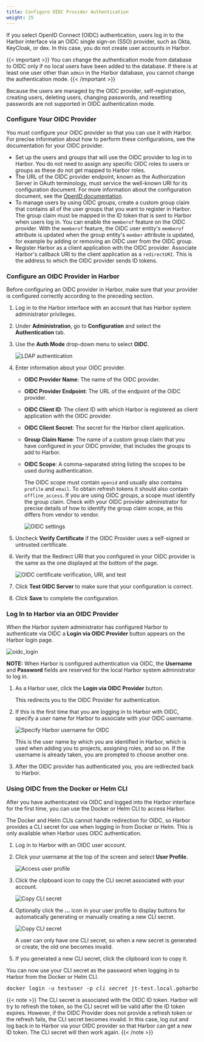 ```yaml
---
title: Configure OIDC Provider Authentication
weight: 25
---
```


If you select OpenID Connect (OIDC) authentication, users log in to the Harbor interface via an OIDC single sign-on (SSO) provider, such as Okta, KeyCloak, or dex. In this case, you do not create user accounts in Harbor.

{{< important >}}
You can change the authentication mode from database to OIDC only if no local users have been added to the database. If there is at least one user other than `admin` in the Harbor database, you cannot change the authentication mode.
{{< /important >}}

Because the users are managed by the OIDC provider, self-registration, creating users, deleting users, changing passwords, and resetting passwords are not supported in OIDC authentication mode.

### Configure Your OIDC Provider

You must configure your OIDC provider so that you can use it with Harbor. For precise information about how to perform these configurations, see the documentation for your OIDC provider.

- Set up the users and groups that will use the OIDC provider to log in to Harbor. You do not need to assign any specific OIDC roles to users or groups as these do not get mapped to Harbor roles.
- The URL of the OIDC provider endpoint, known as the Authorization Server in OAuth terminology, must service the well-known URI for its configuration document. For more information about the configuration document, see the [OpenID documentation](https://openid.net/specs/openid-connect-discovery-1_0.html#ProviderConfigurationRequest).
- To manage users by using OIDC groups, create a custom group claim that contains all of the user groups that you want to register in Harbor. The group claim must be mapped in the ID token that is sent to Harbor when users log in. You can enable the `memberof` feature on the OIDC provider. With the `memberof` feature, the OIDC user entity's `memberof` attribute is updated when the group entity's `member` attribute is updated, for example by adding or removing an OIDC user from the OIDC group.
- Register Harbor as a client application with the OIDC provider. Associate Harbor's callback URI to the client application as a `redirectURI`. This is the address to which the OIDC provider sends ID tokens.

### Configure an OIDC Provider in Harbor

Before configuring an OIDC provider in Harbor, make sure that your provider is configured correctly according to the preceding section.

1. Log in to the Harbor interface with an account that has Harbor system administrator privileges.
1. Under **Administration**, go to **Configuration** and select the **Authentication** tab.
1. Use the **Auth Mode** drop-down menu to select **OIDC**.

   ![LDAP authentication](../../img/select-oidc-auth.png)
1. Enter information about your OIDC provider.   

   - **OIDC Provider Name**: The name of the OIDC provider.
   - **OIDC Provider Endpoint**: The URL of the endpoint of the OIDC provider.
   - **OIDC Client ID**: The client ID with which Harbor is registered as  client application with the OIDC provider.
   - **OIDC Client Secret**: The secret for the Harbor client application.
   - **Group Claim Name**: The name of a custom group claim that you have configured in your OIDC provider, that includes the groups to add to Harbor.
   - **OIDC Scope**: A comma-separated string listing the scopes to be used during authentication. 
   
       The OIDC scope must contain `openid` and usually also contains `profile` and `email`. To obtain refresh tokens it should also contain `offline_access`. If you are using OIDC groups, a scope must identify the group claim. Check with your OIDC provider administrator for precise details of how to identify the group claim scope, as this differs from vendor to vendor.
       
       ![OIDC settings](../../img/oidc-auth-setting.png)
1. Uncheck **Verify Certificate** if the OIDC Provider uses a self-signed or untrusted certificate.
1. Verify that the Redirect URI that you configured in your OIDC provider is the same as the one displayed at the bottom of the page. 
      
     ![OIDC certificate verification, URI, and test ](../../img/oidc-cert-verification.png)
1. Click **Test OIDC Server** to make sure that your configuration is correct.
1. Click **Save** to complete the configuration.

### Log In to Harbor via an OIDC Provider

When the Harbor system administrator has configured Harbor to authenticate via OIDC a **Login via OIDC Provider** button appears on the Harbor login page.  

![oidc_login](../../img/oidc-login.png)

**NOTE:** When Harbor is configured authentication via OIDC, the **Username** and **Password** fields are reserved for the local Harbor system administrator to log in.
    
1. As a Harbor user, click the **Login via OIDC Provider** button.
 
   This redirects you to the OIDC Provider for authentication.  
1. If this is the first time that you are logging in to Harbor with OIDC, specify a user name for Harbor to associate with your OIDC username.

   ![Specify Harbor username for OIDC](../../img/oidc-onboard-dlg.png)
    
   This is the user name by which you are identified in Harbor, which is used when adding you to projects, assigning roles, and so on. If the username is already taken, you are prompted to choose another one.
1. After the OIDC provider has authenticated you, you are redirected back to Harbor.

### Using OIDC from the Docker or Helm CLI

After you have authenticated via OIDC and logged into the Harbor interface for the first time, you can use the Docker or Helm CLI to access Harbor.

The Docker and Helm CLIs cannot handle redirection for OIDC, so Harbor provides a CLI secret for use when logging in from Docker or Helm. This is only available when Harbor uses OIDC authentication.  

1. Log in to Harbor with an OIDC user account.
1. Click your username at the top of the screen and select **User Profile**.

   ![Access user profile](../../img/user-profile.png)
1. Click the clipboard icon to copy the CLI secret associated with your account.

   ![Copy CLI secret](../../img/profile-dlg.png)
1. Optionally click the **...** icon in your user profile to display buttons for automatically generating or manually creating a new CLI secret.

   ![Copy CLI secret](../../img/generate-create-new-secret.png) 

   A user can only have one CLI secret, so when a new secret is generated or create, the old one becomes invalid.
1. If you generated a new CLI secret, click the clipboard icon to copy it.

You can now use your CLI secret as the password when logging in to Harbor from the Docker or Helm CLI.

<pre>
docker login -u testuser -p <i>cli_secret</i> jt-test.local.goharbor.io
</pre>

{{< note >}}
The CLI secret is associated with the OIDC ID token. Harbor will try to refresh the token, so the CLI secret will be valid after the ID token expires. However, if the OIDC Provider does not provide a refresh token or the refresh fails, the CLI secret becomes invalid. In this case, log out and log back in to Harbor via your OIDC provider so that Harbor can get a new ID token. The CLI secret will then work again.
{{< /note >}}
